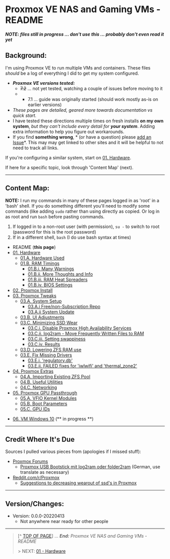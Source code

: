 # Proxmox VE NAS and Gaming VMs - README

***NOTE: files still in progress ... don't use this ... probably don't even read it yet***

## Background:

I'm using Proxmox VE to run multiple VMs and containers. These files *should* be a log of everything I did to get my system configured. 

* ***Proxmox VE versions tested:***
    * ~~7.2~~ ... not yet tested, watching a couple of issues before moving to it
    * * 7.1 ... guide was originally started (should work mostly as-is on earlier versions)
* *These pages are detailed, geared more towards documentation vs quick start.*
* I have tested these directions multiple times on fresh installs **on my own system**, *but they can't include every detail for* ***your system***. Adding extra information to help you figure out workarounds. 
* If you find **something wrong**, * (or have a question) please [add an Issue](https://github.com/Jahfry/Miscellaneous/issues)*. This may may get linked to other sites and it will be helpful to not need to track all links. 

If you're configuring a similar system, start on [01. Hardware](01.Hardware.md). 

If here for a specific topic, look through 'Content Map' (next). 

---

## Content Map:

**NOTE:** I run my commands in many of these pages logged in as 'root' in a 'bash' shell. If you do something different you'll need to modify some commands (like adding `sudo` rather than using directly as copied. Or log in as root and run `bash` before pasting commands. 

1. If logged in to a non-root user (with permission), `su -` to switch to root (password for this is the root password)
2. If in a different shell, `bash` (I do use bash syntax at times)

* README (**this page**)
* [01. Hardware](01.Hardware.md)
    + [01.A. Hardware Used](01.Hardware.md#01a-hardware-used)
    + [01.B. RAM Timings](01.Hardware.md#01b-ram-timings)
        - [01.B.i. Many Warnings](01.Hardware.md#01bi-many-warnings)
        - [01.B.ii. More Thoughts and Info](01.Hardware.md#01bii-more-info-and-thoughts)
        - [01.B.iii. RAM Heat Spreaders](01.Hardware.md#01biii-ram-heat-spreaders)
        - [01.B.iv. BIOS Settings](01.Hardware.md#01biv-bios-settings)
* [02. Proxmox Install](02.ProxmoxInstall.md)
* [03. Proxmox Tweaks](03.ProxmoxTweaks.md)
    + [03.A. System Setup](03.ProxmoxTweaks.md#03a-system-setup)
        - [03.A.i Free/non-Subscription Repo](03.ProxmoxTweaks.md#03ai-freenon-subscription-repo)
        - [03.A.ii System Update](03.ProxmoxTweaks.md#03aii-system-update)
    + [03.B. UI Adjustments](03.ProxmoxTweaks.md#03b-ui-adjustments)
    + [03.C. Minimizing SSD Wear](03.ProxmoxTweaks.md#03c-minimizing-ssd-wear)
        - [03.C.i. Disable Proxmox High Availability Services](03.ProxmoxTweaks.md#03ci-disable-proxmox-high-availability-services)
        - [03.C.ii. log2ram - Move Frequently Written Files to RAM](03.ProxmoxTweaks.md#03cii-log2ram---move-frequently-written-files-to-ram)
        - [03.C.iii. Setting swappiness](03.ProxmoxTweaks.md#03ciii-setting-swappiness)
        - [03.C.iv. Results](03.ProxmoxTweaks.md#03civ-results)
    + [03.D. Lowering ZFS RAM use](03.ProxmoxTweaks.md#03d-lowering-zfs-ram-use)
    + [03.E. Fix Missing Drivers](03.ProxmoxTweaks.md#03e-fix-missing-drivers)
        - [03.E.i. 'regulatory.db'](03.ProxmoxTweaks.md#03ei-regulatorydb)
        - [03.E.ii. FAILED fixes for 'iwlwifi' and 'thermal_zone2'](03.ProxmoxTweaks.md#03eii-failed-fixes-for-iwlwifi-and-thermal_zone2)
* [04. Proxmox Extras](04.ProxmoxExtras.md)
    + [04.A. Importing Existing ZFS Pool](04.ProxmoxExtras.md#04a-importing-existing-zfs-pool)
    + [04.B. Useful Utilities](04.ProxmoxExtras.md#04b-useful-utilities)
    + [04.C. Networking](04.ProxmoxExtras.md#04c-networking)
* [05. Proxmox GPU Passthrough](05.ProxmoxGPUPassthrough.md)
    + [05.A. VFIO Kernel Modules](05.ProxmoxGPUPassthrough.md#05a-vfio-kernel-modules)
    + [05.B. Boot Parameters](05.ProxmoxGPUPassthrough.md#05b-boot-parameters)
    + [05.C. GPU IDs](05.ProxmoxGPUPassthrough.md#05c-gpu-ids)
+ [06. VM Windows 10](06.VMWindows10.md) (** in progress **)

---

## Credit Where It's Due

Sources I pulled various pieces from (apologies if I missed stuff):

* [Proxmox Forums](https://forum.proxmox.com/)
    + [Proxmox USB Bootstick mit log2ram oder folder2ram](https://forum.proxmox.com/threads/proxmox-usb-bootstick-mit-log2ram-oder-folder2ram.76583/) (German, use translate as necessary)
* [Reddit.com/r/Proxmox](https://www.reddit.com/r/Proxmox)
    + [Suggestions to decreasing wearout of ssd's in Proxmox](https://www.reddit.com/r/Proxmox/comments/u129sw/suggestions_to_decreasing_wearout_of_ssds_in/)

---

## Version/Changes:

* Version: 0.0.0-20220413
    + Not anywhere near ready for other people

---
> [^ [TOP OF PAGE](#user-content-proxmox-ve-nas-and-gaming-vms---README)] ... ***End:*** *Proxmox VE NAS and Gaming VMs - README*
> 
> \> NEXT: [01 - Hardware](01.Hardware.md)
